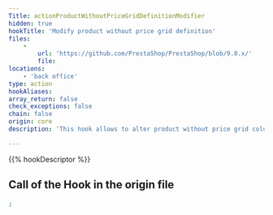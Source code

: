 ```yaml
---
Title: actionProductWithoutPriceGridDefinitionModifier
hidden: true
hookTitle: 'Modify product without price grid definition'
files:
    -
        url: 'https://github.com/PrestaShop/PrestaShop/blob/9.0.x/'
        file: 
locations:
    - 'back office'
type: action
hookAliases: 
array_return: false
check_exceptions: false
chain: false
origin: core
description: 'This hook allows to alter product without price grid columns, actions and filters'

---
```


{{% hookDescriptor %}}

## Call of the Hook in the origin file

```php
;
```
